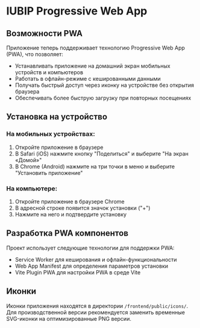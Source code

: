 # IUBIP Progressive Web App

## Возможности PWA

Приложение теперь поддерживает технологию Progressive Web App (PWA), что позволяет:

- Устанавливать приложение на домашний экран мобильных устройств и компьютеров
- Работать в офлайн-режиме с кешированными данными
- Получать быстрый доступ через иконку на устройстве без открытия браузера
- Обеспечивать более быструю загрузку при повторных посещениях

## Установка на устройство

### На мобильных устройствах:

1. Откройте приложение в браузере
2. В Safari (iOS) нажмите кнопку "Поделиться" и выберите "На экран «Домой»" 
3. В Chrome (Android) нажмите на три точки в меню и выберите "Установить приложение"

### На компьютере:

1. Откройте приложение в браузере Chrome
2. В адресной строке появится значок установки ("+") 
3. Нажмите на него и подтвердите установку

## Разработка PWA компонентов

Проект использует следующие технологии для поддержки PWA:

- Service Worker для кеширования и офлайн-функциональности
- Web App Manifest для определения параметров установки
- Vite Plugin PWA для настройки PWA в среде Vite

## Иконки

Иконки приложения находятся в директории `/frontend/public/icons/`. Для производственной версии рекомендуется заменить временные SVG-иконки на оптимизированные PNG версии.

